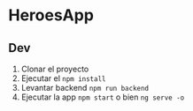 # HeroesApp

## Dev

1. Clonar el proyecto
2. Ejecutar el ```npm install```
3. Levantar backend ```npm run backend```
4. Ejecutar la app ```npm start``` o bien ```ng serve -o```
